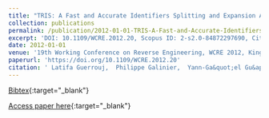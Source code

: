 ```yaml
---
title: "TRIS: A Fast and Accurate Identifiers Splitting and Expansion Algorithm"
collection: publications
permalink: /publication/2012-01-01-TRIS-A-Fast-and-Accurate-Identifiers-Splitting-and-Expansion-Algorithm
excerpt: 'DOI: 10.1109/WCRE.2012.20, Scopus ID: 2-s2.0-84872297690, Cited by: 8'
date: 2012-01-01
venue: '19th Working Conference on Reverse Engineering, WCRE 2012, Kingston, ON, Canada, October 15-18, 2012'
paperurl: 'https://doi.org/10.1109/WCRE.2012.20'
citation: ' Latifa Guerrouj,  Philippe Galinier,  Yann-Ga&quot;el Gu&apos;eh&apos;eneuc,  Giuliano Antoniol,  Massimiliano Di Penta, &quot;TRIS: A Fast and Accurate Identifiers Splitting and Expansion Algorithm.&quot; 19th Working Conference on Reverse Engineering, WCRE 2012, Kingston, ON, Canada, October 15-18, 2012, 2012.'
---
```

[Bibtex](https://dblp.org/rec/bib/conf/wcre/GuerroujGGAP12){:target="_blank"}

[Access paper here](https://doi.org/10.1109/WCRE.2012.20){:target="_blank"}
